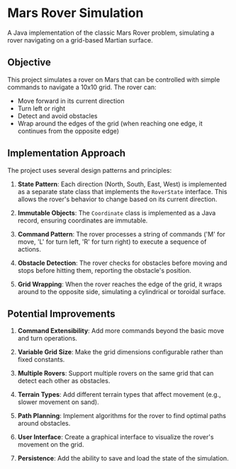 # Mars Rover Simulation

A Java implementation of the classic Mars Rover problem, simulating a rover navigating on a grid-based Martian surface.

## Objective

This project simulates a rover on Mars that can be controlled with simple commands to navigate a 10x10 grid. The rover can:
- Move forward in its current direction
- Turn left or right
- Detect and avoid obstacles
- Wrap around the edges of the grid (when reaching one edge, it continues from the opposite edge)

## Implementation Approach

The project uses several design patterns and principles:

1. **State Pattern**: Each direction (North, South, East, West) is implemented as a separate state class that implements the `RoverState` interface. This allows the rover's behavior to change based on its current direction.

2. **Immutable Objects**: The `Coordinate` class is implemented as a Java record, ensuring coordinates are immutable.

3. **Command Pattern**: The rover processes a string of commands ('M' for move, 'L' for turn left, 'R' for turn right) to execute a sequence of actions.

4. **Obstacle Detection**: The rover checks for obstacles before moving and stops before hitting them, reporting the obstacle's position.

5. **Grid Wrapping**: When the rover reaches the edge of the grid, it wraps around to the opposite side, simulating a cylindrical or toroidal surface.

## Potential Improvements

1. **Command Extensibility**: Add more commands beyond the basic move and turn operations.

2. **Variable Grid Size**: Make the grid dimensions configurable rather than fixed constants.

3. **Multiple Rovers**: Support multiple rovers on the same grid that can detect each other as obstacles.

4. **Terrain Types**: Add different terrain types that affect movement (e.g., slower movement on sand).

5. **Path Planning**: Implement algorithms for the rover to find optimal paths around obstacles.

6. **User Interface**: Create a graphical interface to visualize the rover's movement on the grid.

7. **Persistence**: Add the ability to save and load the state of the simulation.